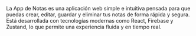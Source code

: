 La App de Notas es una aplicación web simple e intuitiva pensada para que puedas crear, editar, guardar y eliminar tus notas de forma rápida y segura. Está desarrollada con tecnologías modernas como React, Firebase y Zustand, lo que permite una experiencia fluida y en tiempo real.
